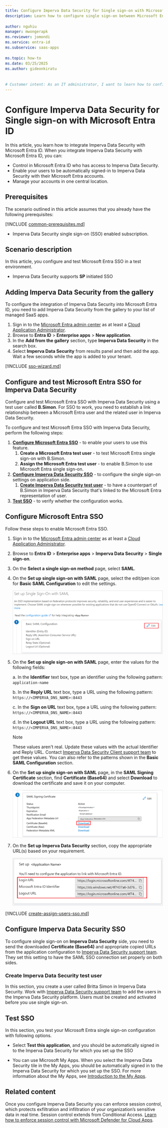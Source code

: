 ```yaml
---
title: Configure Imperva Data Security for Single sign-on with Microsoft Entra ID
description: Learn how to configure single sign-on between Microsoft Entra ID and Imperva Data Security.

author: nguhiu
manager: mwongerapk
ms.reviewer: jomondi
ms.service: entra-id
ms.subservice: saas-apps

ms.topic: how-to
ms.date: 03/25/2025
ms.author: gideonkiratu


# Customer intent: As an IT administrator, I want to learn how to configure single sign-on between Microsoft Entra ID and Imperva Data Security so that I can control who has access to Imperva Data Security, enable automatic sign-in with Microsoft Entra accounts, and manage my accounts in one central location.
---
```


# Configure Imperva Data Security for Single sign-on with Microsoft Entra ID

In this article,  you learn how to integrate Imperva Data Security with Microsoft Entra ID. When you integrate Imperva Data Security with Microsoft Entra ID, you can:

* Control in Microsoft Entra ID who has access to Imperva Data Security.
* Enable your users to be automatically signed-in to Imperva Data Security with their Microsoft Entra accounts.
* Manage your accounts in one central location.

## Prerequisites

The scenario outlined in this article assumes that you already have the following prerequisites:

[!INCLUDE [common-prerequisites.md](~/identity/saas-apps/includes/common-prerequisites.md)]
* Imperva Data Security single sign-on (SSO) enabled subscription.

## Scenario description

In this article,  you configure and test Microsoft Entra SSO in a test environment.

* Imperva Data Security supports **SP** initiated SSO

## Adding Imperva Data Security from the gallery

To configure the integration of Imperva Data Security into Microsoft Entra ID, you need to add Imperva Data Security from the gallery to your list of managed SaaS apps.

1. Sign in to the [Microsoft Entra admin center](https://entra.microsoft.com) as at least a [Cloud Application Administrator](~/identity/role-based-access-control/permissions-reference.md#cloud-application-administrator).
1. Browse to **Entra ID** > **Enterprise apps** > **New application**.
1. In the **Add from the gallery** section, type **Imperva Data Security** in the search box.
1. Select **Imperva Data Security** from results panel and then add the app. Wait a few seconds while the app is added to your tenant.

 [!INCLUDE [sso-wizard.md](~/identity/saas-apps/includes/sso-wizard.md)]


<a name='configure-and-test-azure-ad-sso-for-imperva-data-security'></a>

## Configure and test Microsoft Entra SSO for Imperva Data Security

Configure and test Microsoft Entra SSO with Imperva Data Security using a test user called **B.Simon**. For SSO to work, you need to establish a link relationship between a Microsoft Entra user and the related user in Imperva Data Security.

To configure and test Microsoft Entra SSO with Imperva Data Security, perform the following steps:

1. **[Configure Microsoft Entra SSO](#configure-azure-ad-sso)** - to enable your users to use this feature.
    1. **Create a Microsoft Entra test user** - to test Microsoft Entra single sign-on with B.Simon.
    1. **Assign the Microsoft Entra test user** - to enable B.Simon to use Microsoft Entra single sign-on.
1. **[Configure Imperva Data Security SSO](#configure-imperva-data-security-sso)** - to configure the single sign-on settings on application side.
    1. **[Create Imperva Data Security test user](#create-imperva-data-security-test-user)** - to have a counterpart of B.Simon in Imperva Data Security that's linked to the Microsoft Entra representation of user.
1. **[Test SSO](#test-sso)** - to verify whether the configuration works.

<a name='configure-azure-ad-sso'></a>

## Configure Microsoft Entra SSO

Follow these steps to enable Microsoft Entra SSO.

1. Sign in to the [Microsoft Entra admin center](https://entra.microsoft.com) as at least a [Cloud Application Administrator](~/identity/role-based-access-control/permissions-reference.md#cloud-application-administrator).
1. Browse to **Entra ID** > **Enterprise apps** > **Imperva Data Security** > **Single sign-on**.
1. On the **Select a single sign-on method** page, select **SAML**.
1. On the **Set up single sign-on with SAML** page, select the edit/pen icon for **Basic SAML Configuration** to edit the settings.

   ![Edit Basic SAML Configuration](common/edit-urls.png)

1. On the **Set up single sign-on with SAML** page, enter the values for the following fields:

    a. In the **Identifier** text box, type an identifier using the following pattern:
    `application-name`

    b. In the **Reply URL** text box, type a URL using the following pattern:
    `https://<IMPERVA_DNS_NAME>:8443`
    
    c. In the **Sign on URL** text box, type a URL using the following pattern:
    `https://<IMPERVA_DNS_NAME>:8443`
    
    d. In the **Logout URL** text box, type a URL using the following pattern:
    `https://<IMPERVA_DNS_NAME>:8443`    

	> [!NOTE]
	> These values aren't real. Update these values with the actual Identifier and Reply URL. Contact [Imperva Data Security Client support team](mailto:support@jsonar.imperva.com) to get these values. You can also refer to the patterns shown in the **Basic SAML Configuration** section.

1. On the **Set up single sign-on with SAML** page, in the **SAML Signing Certificate** section,  find **Certificate (Base64)** and select **Download** to download the certificate and save it on your computer.

	![The Certificate download link](common/certificatebase64.png)

1. On the **Set up Imperva Data Security** section, copy the appropriate URL(s) based on your requirement.

	![Copy configuration URLs](common/copy-configuration-urls.png)
<a name='create-an-azure-ad-test-user'></a>

[!INCLUDE [create-assign-users-sso.md](~/identity/saas-apps/includes/create-assign-users-sso.md)]

## Configure Imperva Data Security SSO

To configure single sign-on on **Imperva Data Security** side, you need to send the downloaded **Certificate (Base64)** and appropriate copied URLs from the application configuration to [Imperva Data Security support team](mailto:support@jsonar.imperva.com). They set this setting to have the SAML SSO connection set properly on both sides.

### Create Imperva Data Security test user

In this section, you create a user called Britta Simon in Imperva Data Security. Work with [Imperva Data Security support team](mailto:support@jsonar.imperva.com) to add the users in the Imperva Data Security platform. Users must be created and activated before you use single sign-on.

## Test SSO 

In this section, you test your Microsoft Entra single sign-on configuration with following options.

* Select **Test this application**, and you should be automatically signed in to the Imperva Data Security for which you set up the SSO

* You can use Microsoft My Apps. When you select the Imperva Data Security tile in the My Apps, you should be automatically signed in to the Imperva Data Security for which you set up the SSO. For more information about the My Apps, see [Introduction to the My Apps](https://support.microsoft.com/account-billing/sign-in-and-start-apps-from-the-my-apps-portal-2f3b1bae-0e5a-4a86-a33e-876fbd2a4510).


## Related content

Once you configure Imperva Data Security you can enforce session control, which protects exfiltration and infiltration of your organization’s sensitive data in real time. Session control extends from Conditional Access. [Learn how to enforce session control with Microsoft Defender for Cloud Apps](/cloud-app-security/proxy-deployment-any-app).
